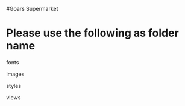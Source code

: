 #Goars Supermarket

Please use the following as folder name
========================================

fonts

images

styles

views
